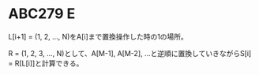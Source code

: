 # ABC279 E

L[i+1] = (1, 2, ..., N)をA[i]まで置換操作した時の1の場所。

R = (1, 2, 3, ..., N)として、A[M-1], A[M-2], ...と逆順に置換していきながらS[i] = R[L[i]]と計算できる。
